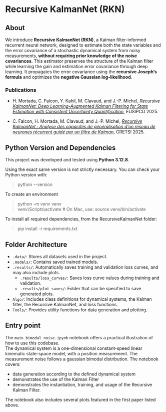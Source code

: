 # Recursive KalmanNet (RKN)

## About

We introduce **Recursive KalmanNet (RKN)**, a Kalman filter-informed recurrent neural network, designed to estimate both the state variables and the error covariance of a stochastic dynamical system from noisy measurements, **without requiring prior knowledge of the noise covariances**. This estimator preserves the structure of the Kalman filter while learning the gain and estimation error covariance through deep learning. It propagates the error covariance using the **recursive Joseph’s formula** and optimizes the **negative Gaussian log-likelihood**.

### Publications

- H. Mortada, C. Falcon, Y. Kahil, M. Clavaud, and J.-P. Michel,
  <a href="https://arxiv.org/abs/2506.11639">*Recursive KalmanNet: Deep Learning-Augmented Kalman Filtering for State Estimation with Consistent Uncertainty Quantification*</a>, EUSIPCO 2025.

- C. Falcon, H. Mortada, M. Clavaud, and J.-P. Michel,
  <a href="" title="To be available soon">*Recursive KalmanNet : Analyse des capacités de généralisation d’un réseau de neurones récurrent guidé par un filtre de Kalman*</a>, GRETSI 2025.

## Python Version and Dependencies

This project was developed and tested using **Python 3.12.8**.  

Using the exact same version is not strictly necessary. You can check your Python version with:

> python --version

To create an environment

> python -m venv venv  
> venv\Scripts\activate     # On Mac, use: source venv/bin/activate  

To install all required dependencies, from the RecursiveKalmanNet folder:

> pip install -r requirements.txt

## Folder Architecture

- `.data/`: Stores all datasets used in the project.
- `.models/`: Contains saved trained models.
- `.results/`: Automatically saves training and validation loss curves, and may also include plots.
    - `.results/loss_curves/`: Saves loss curve values during training and validation.
    - `.results/plot_saves/`: Folder that can be specified to save generated plots.
- `Algo/`: Includes class definitions for dynamical systems, the Kalman filter, the Recursive KalmanNet, and loss functions.
- `Tools/`: Provides utility functions for data generation and plotting.

## Entry point

The `main_bimodal_noise.ipynb` notebook offers a practical illustration of how to use this codebase.  
The dynamical system is a one-dimensional constant-speed linear kinematic state-space model, with a position measurement. The measurement noise follows a gaussian bimodal distribution. The notebook covers:
- data generation according to the defined dynamical system
- demonstrates the use of the Kalman Filter
- demonstrates the instantiation, training, and usage of the Recursive Kalman Filter.

The notebook also includes several plots featured in the first paper listed above.







